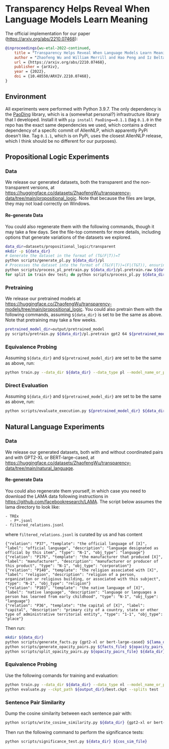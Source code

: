 # Transparency Helps Reveal When Language Models Learn Meaning

The official implementation for our paper (https://arxiv.org/abs/2210.07468):

```bibtex
@inproceedings{wu-etal-2022-continued,
    title = "Transparency Helps Reveal When Language Models Learn Meaning",
    author = "Zhaofeng Wu and William Merrill and Hao Peng and Iz Beltagy and Noah A. Smith",
    url = {https://arxiv.org/abs/2210.07468},
    publisher = {arXiv},
    year = {2022},
    doi = {10.48550/ARXIV.2210.07468},
}
```

## Environment

All experiments were performed with Python 3.9.7. The only dependency is the [PaoDing](https://github.com/ZhaofengWu/PaoDing) library, which is a (somewhat personal?) infrastructure library that I developed. Install it with `pip install PaoDing==0.1.1` (tag `0.1.0` in the repo has the exact same dependencies we used, which contains a direct dependency of a specifc commit of AllenNLP, which apparently PyPi doesn't like. Tag `0.1.1`, which is on PyPi, uses the closest AllenNLP release, which I think should be no different for our purposes).

## Propositional Logic Experiments

### Data

We release our generated datasets, both the transparent and the non-transparent versions, at https://huggingface.co/datasets/ZhaofengWu/transparency-data/tree/main/propositional_logic. Note that because the files are large, they may not load correctly on Windows.

#### Re-generate Data

You could also regenerate them with the following commands, though it may take a few days. See the file-top comments for more details, including options that generate variations of the datasets we explored.

```bash
data_dir=datasets/propositional_logic/transparent
mkdir -p ${data_dir}
# Generate the dataset in the format of (T&(F|T))=T
python scripts/generate_pl.py ${data_dir}/pl
# Processes the dataset into the format of (T&(F|T))=(F|(T&T)), ensuring grounding
python scripts/process_pl_pretrain.py ${data_dir}/pl.pretrain.raw ${data_dir}/pl.pretrain 2 819200000
for split in train dev test; do python scripts/process_pl.py ${data_dir}/pl.${split}.raw ${data_dir}/pl.${split}; done
```

### Pretraining

We release our pretrained models at https://huggingface.co/ZhaofengWu/transparency-models/tree/main/propositional_logic. You could also pretrain them with the following commands, assuming `${data_dir}` is set to be the same as above. Note that pretraining may take a few weeks.

```bash
pretrained_model_dir=output/pretrained_model
py scripts/pretrain.py ${data_dir}/pl.pretrain gpt2 64 ${pretrained_model_dir}  # or change to roberta-base
```

### Equivalence Probing

Assuming `${data_dir}` and `${pretrained_model_dir}` are set to be the same as above, run:

```bash
python train.py --data_dir ${data_dir} --data_type pl --model_name_or_path ${pretrained_model_dir}/checkpoint-100000 --tokenizer custom --pooling_mode {last or avg or attn_k, depending on the model type and ±attn, see our paper} {add --scalar_mix for MLM, see our paper} --batch_size 8 --lr 0.00001 --warmup_steps 1000 --output_dir ${output_dir} --epochs 3 --clip_norm 1.0
```

### Direct Evaluation

Assuming `${data_dir}` and `${pretrained_model_dir}` are set to be the same as above, run:

```bash
python scripts/evaluate_execution.py ${pretrained_model_dir} ${data_dir}/pl.test.raw 32
```

## Natural Language Experiments

### Data

We release our generated datasets, both with and without coordinated pairs and with GPT2-XL or BERT-large-cased, at https://huggingface.co/datasets/ZhaofengWu/transparency-data/tree/main/natural_language.

#### Re-generate Data

You could also regenerate them yourself, in which case you need to download the LAMA data following instructions in https://github.com/facebookresearch/LAMA. The script below assumes the lama directory to look like:

```
- TREx
  - P*.jsonl
- filtered_relations.jsonl
```

where `filtered_relations.jsonl` is curated by us and has content

```
{"relation": "P37", "template": "the official language of [X]", "label": "official language", "description": "language designated as official by this item", "type": "N-1", "obj_type": "language"}
{"relation": "P176", "template": "the manufacturer that produced [X]", "label": "manufacturer", "description": "manufacturer or producer of this product", "type": "N-1", "obj_type": "corporation"}
{"relation": "P140", "template": "the religion associated with [X]", "label": "religion", "description": "religion of a person, organization or religious building, or associated with this subject", "type": "N-1", "obj_type": "religion"}
{"relation": "P103", "template": "the native language of [X]", "label": "native language", "description": "language or languages a person has learned from early childhood", "type": "N-1", "obj_type": "language"}
{"relation": "P36", "template": "the capital of [X]", "label": "capital", "description": "primary city of a country, state or other type of administrative territorial entity", "type": "1-1", "obj_type": "place"}
```

Then run:

```bash
mkdir ${data_dir}
python scripts/generate_facts.py {gpt2-xl or bert-large-cased} ${lama_dir} ${facts_file}
python scripts/generate_opacity_pairs.py ${facts_file} ${opacity_pairs_file}
python scripts/split_opacity_pairs.py ${opacity_pairs_file} ${data_dir}
```

### Equivalence Probing

Use the following comands for training and evaluation:

```bash
python train.py --data_dir ${data_dir} --data_type nl --model_name_or_path {gpt2-xl or bert-large-cased} --tokenizer pretrained --pooling_mode {last or avg, depending on the model type, see our paper} {add --scalar_mix for MLM, see our paper} --batch_size 256 --lr 0.00001 --warmup_steps 1000 --output_dir ${output_dir} --epochs 1 --clip_norm 1.0
python evaluate.py --ckpt_path ${output_dir}/best.ckpt --splits test
```

### Sentence Pair Similarity

Dump the cosine similarity between each sentence pair with:

```bash
python scripts/write_cosine_similarity.py ${data_dir} {gpt2-xl or bert-large-cased} ${cos_sim_file}
```

Then run the following command to perform the significance tests:

```bash
python scripts/significance_test.py ${data_dir} ${cos_sim_file}
```
